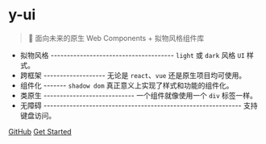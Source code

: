 # y-ui

> :art: 面向未来的原生 Web Components + 拟物风格组件库

* 拟物风格 -------------------------------------- `light` 或 `dark` 风格 `UI` 样式。
* 跨框架 ------------------- 无论是 `react`、`vue` 还是原生项目均可使用。
* 组件化 ------- `shadow dom` 真正意义上实现了样式和功能的组件化。
* 类原生 ---------------------------- 一个组件就像使用一个 `div` 标签一样。
* 无障碍 ------------------------------------------------------------- 支持键盘访问。

[GitHub](https://github.com/1442916418/ui-collection)
[Get Started](README.md)
